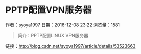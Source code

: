 # PPTP配置VPN服务器
作者：syoya1997
日期：2016-12-08 23:22
浏览量：1581
> 简介：PPTP配置LINUX VPN服务器

 链接：http://blog.csdn.net/syoya1997/article/details/53523663
